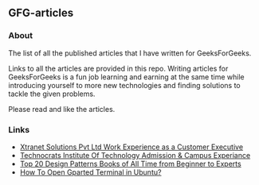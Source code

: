 ## GFG-articles

### About
The list of all the published articles that I have written for GeeksForGeeks. 

Links to all the articles are provided in this repo. Writing articles for GeeksForGeeks is a fun job learning and earning at the same time while introducing yourself to more new technologies and 
finding solutions to tackle the given problems.

Please read and like the articles.

### Links

- [Xtranet Solutions Pvt Ltd Work Experience as a Customer Executive](https://www.geeksforgeeks.org/xtranet-solutions-pvt-ltd-work-experience-as-a-customer-executive/)
- [Technocrats Institute Of Technology Admission & Campus Experiance](https://www.geeksforgeeks.org/technocrats-institute-of-technology-admission-campus-experiance/)
- [Top 20 Design Patterns Books of All Time from Beginner to Experts](https://www.geeksforgeeks.org/top-20-design-patterns-books-of-all-time-from-beginner-to-experts/)
- [How To Open Gparted Terminal in Ubuntu?](https://www.geeksforgeeks.org/how-to-open-gparted-terminal-in-ubuntu/)
